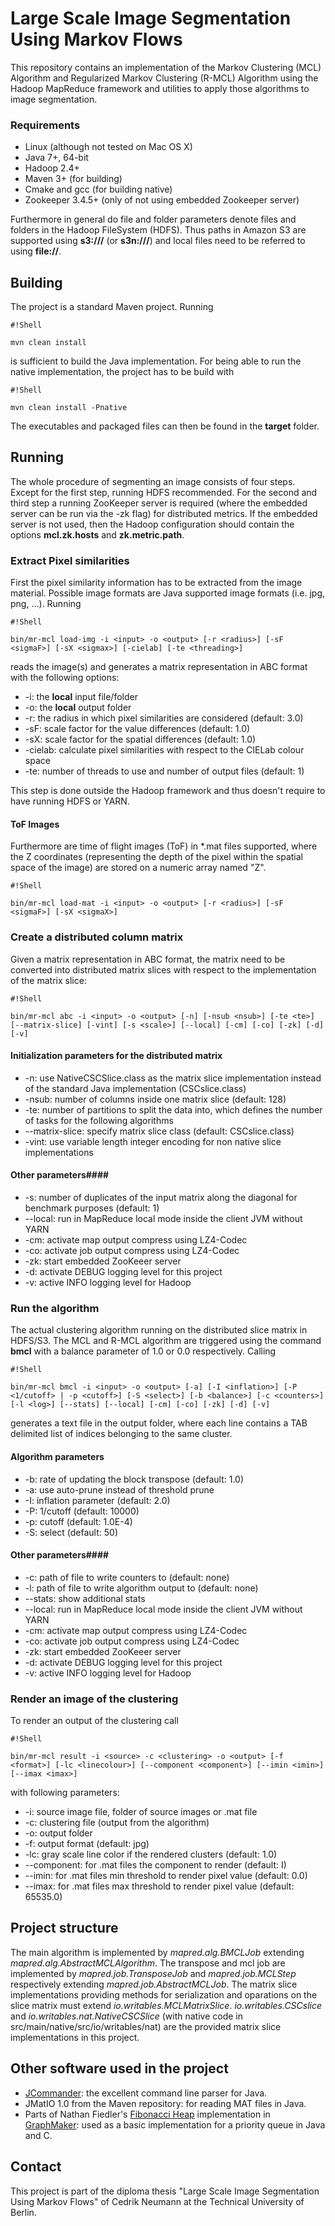 # Large Scale Image Segmentation Using Markov Flows #

This repository contains an implementation of the Markov Clustering (MCL) Algorithm and Regularized Markov Clustering (R-MCL) Algorithm using the Hadoop MapReduce framework and utilities to apply those algorithms to image segmentation.

### Requirements ###

* Linux (although not tested on Mac OS X)
* Java 7+, 64-bit
* Hadoop 2.4+
* Maven 3+ (for building)
* Cmake and gcc (for building native)
* Zookeeper 3.4.5+ (only of not using embedded Zookeeper server)

Furthermore in general do file and folder parameters denote files and folders in the Hadoop FileSystem (HDFS). Thus paths in Amazon S3 are supported using **s3://<bucket>/<key>** (or **s3n://<bucket>/<key>**) and local files need to be referred to using **file://<path>**.

## Building ##

The project is a standard Maven project. Running
```
#!Shell

mvn clean install
```
is sufficient to build the Java implementation. For being able to run the native implementation, the project has to be build with
```
#!Shell

mvn clean install -Pnative
```

The executables and packaged files can then be found in the **target** folder.

## Running ##
The whole procedure of segmenting an image consists of four steps. Except for the first step, running HDFS recommended. For the second and third step a running ZooKeeper server is required (where the embedded server can be run via the -zk flag) for distributed metrics. If the embedded server is not used, then the Hadoop configuration should contain the options **mcl.zk.hosts** and **zk.metric.path**.

### Extract Pixel similarities ###
First the pixel similarity information has to be extracted from the image material. Possible image formats are Java supported image formats (i.e. jpg, png, ...). Running
```
#!Shell

bin/mr-mcl load-img -i <input> -o <output> [-r <radius>] [-sF <sigmaF>] [-sX <sigmax>] [-cielab] [-te <threading>]
```
reads the image(s) and generates a matrix representation in ABC format with the following options:

* -i: the **local** input file/folder
* -o: the **local** output folder
* -r: the radius in which pixel similarities are considered (default: 3.0)
* -sF: scale factor for the value differences (default: 1.0)
* -sX: scale factor for the spatial differences (default: 1.0)
* -cielab: calculate pixel similarities with respect to the CIELab colour space
* -te: number of threads to use and number of output files (default: 1)

This step is done outside the Hadoop framework and thus doesn't require to have running HDFS or YARN.

#### ToF Images ####
Furthermore are time of flight images (ToF) in *.mat files supported, where the Z coordinates (representing the depth of the pixel within the spatial space of the image) are stored on a numeric array named "Z".
```
#!Shell

bin/mr-mcl load-mat -i <input> -o <output> [-r <radius>] [-sF <sigmaF>] [-sX <sigmaX>]
```

### Create a distributed column matrix ###
Given a matrix representation in ABC format, the matrix need to be converted into distributed matrix slices with respect to the implementation of the matrix slice:

```
#!Shell

bin/mr-mcl abc -i <input> -o <output> [-n] [-nsub <nsub>] [-te <te>] [--matrix-slice] [-vint] [-s <scale>] [--local] [-cm] [-co] [-zk] [-d] [-v]
```

#### Initialization parameters for the distributed matrix ####
* -n: use NativeCSCSlice.class as the matrix slice implementation instead of the standard Java implementation (CSCslice.class)
* -nsub: number of columns inside one matrix slice (default: 128)
* -te: number of partitions to split the data into, which defines the number of tasks for the following algorithms
* --matrix-slice: specify matrix slice class (default: CSCslice.class)
* -vint: use variable length integer encoding for non native slice implementations

#### Other parameters####
* -s: number of duplicates of the input matrix along the diagonal for benchmark purposes (default: 1)
* --local: run in MapReduce local mode inside the client JVM without YARN
* -cm: activate map output compress using LZ4-Codec
* -co: activate job output compress using LZ4-Codec
* -zk: start embedded ZooKeeer server
* -d: activate DEBUG logging level for this project
* -v: active INFO logging level for Hadoop

### Run the algorithm ###
The actual clustering algorithm running on the distributed slice matrix in HDFS/S3. The MCL and R-MCL algorithm are triggered using the command **bmcl** with a balance parameter of 1.0 or 0.0 respectively. Calling
```
#!Shell

bin/mr-mcl bmcl -i <input> -o <output> [-a] [-I <inflation>] [-P <1/cutoff> | -p <cutoff>] [-S <select>] [-b <balance>] [-c <counters>] [-l <log>] [--stats] [--local] [-cm] [-co] [-zk] [-d] [-v]
```
generates a text file in the output folder, where each line contains a TAB delimited list of indices belonging to the same cluster.

#### Algorithm parameters ####
* -b: rate of updating the block transpose (default: 1.0)
* -a: use auto-prune instead of threshold prune
* -I: inflation parameter (default: 2.0)
* -P: 1/cutoff (default: 10000)
* -p: cutoff (default: 1.0E-4)
* -S: select (default: 50)

#### Other parameters####
* -c: path of file to write counters to (default: none)
* -l: path of file to write algorithm output to (default: none)
* --stats: show additional stats
* --local: run in MapReduce local mode inside the client JVM without YARN
* -cm: activate map output compress using LZ4-Codec
* -co: activate job output compress using LZ4-Codec
* -zk: start embedded ZooKeeer server
* -d: activate DEBUG logging level for this project
* -v: active INFO logging level for Hadoop

### Render an image of the clustering ###
To render an output of the clustering call
```
#!Shell

bin/mr-mcl result -i <source> -c <clustering> -o <output> [-f <format>] [-lc <linecolour>] [--component <component>] [--imin <imin>] [--imax <imax>]
```
with following parameters:

* -i: source image file, folder of source images or .mat file
* -c: clustering file (output from the algorithm)
* -o: output folder
* -f: output format (default: jpg)
* -lc: gray scale line color if the rendered clusters (default: 1.0)
* --component: for .mat files the component to render (default: I)
* --imin: for .mat files min threshold to render pixel value (default: 0.0)
* --imax: for .mat files max threshold to render pixel value (default: 65535.0)

## Project structure ##

The main algorithm is implemented by *mapred.alg.BMCLJob* extending *mapred.alg.AbstractMCLAlgorithm*.
The transpose and mcl job are implemented by *mapred.job.TransposeJob* and *mapred.job.MCLStep* respectively extending *mapred.job.AbstractMCLJob*.
The matrix slice implementations providing methods for serialization and oparations on the slice matrix must extend *io.writables.MCLMatrixSlice*. *io.writables.CSCslice* and *io.writables.nat.NativeCSCSlice* (with native code in src/main/native/src/io/writables/nat) are the provided matrix slice implementations in this project.

## Other software used in the project ##

* [JCommander](http://jcommander.org/): the excellent command line parser for Java.
* JMatIO 1.0 from the Maven repository: for reading MAT files in Java.
* Parts of Nathan Fiedler's [Fibonacci Heap](http://nlfiedler.github.io/2008/05/31/analysis-of-java-implementations-of-fibonacci-heap.html) implementation in [GraphMaker](https://github.com/nlfiedler/graphmaker/blob/990227c766a9891be1d4669c582975f7c1a4db87/core/src/com/bluemarsh/graphmaker/core/util/FibonacciHeap.java): used as a basic implementation for a priority queue in Java and C.

## Contact ##

This project is part of the diploma thesis "Large Scale Image Segmentation Using Markov Flows" of Cedrik Neumann at the Technical University of Berlin.